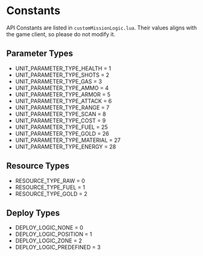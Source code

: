 # Constants

API Constants are listed in `customMissionLogic.lua`. Their values aligns with the game client, so please do not modify it.

## Parameter Types

- UNIT_PARAMETER_TYPE_HEALTH      = 1
- UNIT_PARAMETER_TYPE_SHOTS       = 2
- UNIT_PARAMETER_TYPE_GAS         = 3
- UNIT_PARAMETER_TYPE_AMMO        = 4
- UNIT_PARAMETER_TYPE_ARMOR       = 5
- UNIT_PARAMETER_TYPE_ATTACK      = 6
- UNIT_PARAMETER_TYPE_RANGE       = 7
- UNIT_PARAMETER_TYPE_SCAN        = 8
- UNIT_PARAMETER_TYPE_COST        = 9
- UNIT_PARAMETER_TYPE_FUEL        = 25
- UNIT_PARAMETER_TYPE_GOLD        = 26
- UNIT_PARAMETER_TYPE_MATERIAL    = 27
- UNIT_PARAMETER_TYPE_ENERGY      = 28

## Resource Types

- RESOURCE_TYPE_RAW               = 0
- RESOURCE_TYPE_FUEL              = 1
- RESOURCE_TYPE_GOLD              = 2

## Deploy Types

- DEPLOY_LOGIC_NONE               = 0
- DEPLOY_LOGIC_POSITION           = 1
- DEPLOY_LOGIC_ZONE               = 2
- DEPLOY_LOGIC_PREDEFINED         = 3
